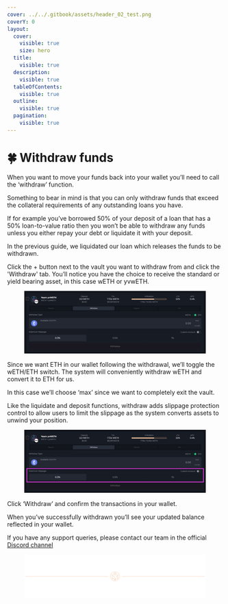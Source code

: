 ```yaml
---
cover: ../../.gitbook/assets/header_02_test.png
coverY: 0
layout:
  cover:
    visible: true
    size: hero
  title:
    visible: true
  description:
    visible: true
  tableOfContents:
    visible: true
  outline:
    visible: true
  pagination:
    visible: true
---
```


# 🍀 Withdraw funds

When you want to move your funds back into your wallet you’ll need to call the ‘withdraw’ function.

Something to bear in mind is that you can only withdraw funds that exceed the collateral requirements of any outstanding loans you have.

If for example you’ve borrowed 50% of your deposit of a loan that has a 50% loan-to-value ratio then you won’t be able to withdraw any funds unless you either repay your debt or liquidate it with your deposit.

In the previous guide, we liquidated our loan which releases the funds to be withdrawn.

Click the + button next to the vault you want to withdraw from and click the 'Withdraw' tab. You’ll notice you have the choice to receive the standard or yield bearing asset, in this case wETH or yvwETH.

<figure><img src="../../.gitbook/assets/image (17) (1).png" alt=""><figcaption></figcaption></figure>

Since we want ETH in our wallet following the withdrawal, we’ll toggle the wETH/ETH switch. The system will conveniently withdraw wETH and convert it to ETH for us.

In this case we’ll choose ‘max’ since we want to completely exit the vault.

Like the liquidate and deposit functions, withdraw adds slippage protection control to allow users to limit the slippage as the system converts assets to unwind your position.

<figure><img src="../../.gitbook/assets/image (18) (1).png" alt=""><figcaption></figcaption></figure>

Click ‘Withdraw’ and confirm the transactions in your wallet.

When you’ve successfully withdrawn you’ll see your updated balance reflected in your wallet.

If you have any support queries, please contact our team in the official [Discord channel](https://alchemix-finance.gitbook.io/user-docs/resources)

<figure><img src="../../.gitbook/assets/header_02_test.png" alt=""><figcaption></figcaption></figure>
